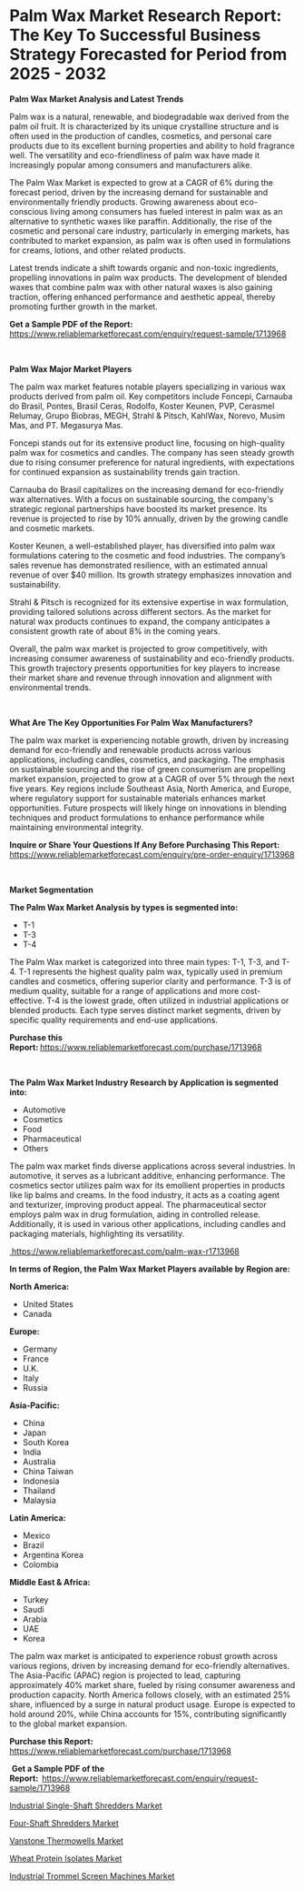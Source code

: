 <p><h1>Palm Wax Market Research Report: The Key To Successful Business Strategy Forecasted for Period from 2025 - 2032</h1></p><p><strong>Palm Wax Market Analysis and Latest Trends</strong></p>
<p><p>Palm wax is a natural, renewable, and biodegradable wax derived from the palm oil fruit. It is characterized by its unique crystalline structure and is often used in the production of candles, cosmetics, and personal care products due to its excellent burning properties and ability to hold fragrance well. The versatility and eco-friendliness of palm wax have made it increasingly popular among consumers and manufacturers alike.</p><p>The Palm Wax Market is expected to grow at a CAGR of 6% during the forecast period, driven by the increasing demand for sustainable and environmentally friendly products. Growing awareness about eco-conscious living among consumers has fueled interest in palm wax as an alternative to synthetic waxes like paraffin. Additionally, the rise of the cosmetic and personal care industry, particularly in emerging markets, has contributed to market expansion, as palm wax is often used in formulations for creams, lotions, and other related products.</p><p>Latest trends indicate a shift towards organic and non-toxic ingredients, propelling innovations in palm wax products. The development of blended waxes that combine palm wax with other natural waxes is also gaining traction, offering enhanced performance and aesthetic appeal, thereby promoting further growth in the market.</p></p>
<p><strong>Get a Sample PDF of the Report:&nbsp;</strong> <a href="https://www.reliablemarketforecast.com/enquiry/request-sample/1713968?utm_campaign=2749&utm_medium=2&utm_source=Github&utm_content=ia&utm_term=01042025&utm_id=palm-wax">https://www.reliablemarketforecast.com/enquiry/request-sample/1713968</a></p>
<p>&nbsp;</p>
<p><strong>Palm Wax Major Market Players</strong></p>
<p><p>The palm wax market features notable players specializing in various wax products derived from palm oil. Key competitors include Foncepi, Carnauba do Brasil, Pontes, Brasil Ceras, Rodolfo, Koster Keunen, PVP, Cerasmel Relumay, Grupo Biobras, MEGH, Strahl & Pitsch, KahlWax, Norevo, Musim Mas, and PT. Megasurya Mas.</p><p>Foncepi stands out for its extensive product line, focusing on high-quality palm wax for cosmetics and candles. The company has seen steady growth due to rising consumer preference for natural ingredients, with expectations for continued expansion as sustainability trends gain traction.</p><p>Carnauba do Brasil capitalizes on the increasing demand for eco-friendly wax alternatives. With a focus on sustainable sourcing, the company's strategic regional partnerships have boosted its market presence. Its revenue is projected to rise by 10% annually, driven by the growing candle and cosmetic markets.</p><p>Koster Keunen, a well-established player, has diversified into palm wax formulations catering to the cosmetic and food industries. The company’s sales revenue has demonstrated resilience, with an estimated annual revenue of over $40 million. Its growth strategy emphasizes innovation and sustainability.</p><p>Strahl & Pitsch is recognized for its extensive expertise in wax formulation, providing tailored solutions across different sectors. As the market for natural wax products continues to expand, the company anticipates a consistent growth rate of about 8% in the coming years.</p><p>Overall, the palm wax market is projected to grow competitively, with increasing consumer awareness of sustainability and eco-friendly products. This growth trajectory presents opportunities for key players to increase their market share and revenue through innovation and alignment with environmental trends.</p></p>
<p>&nbsp;</p>
<p><strong>What Are The Key Opportunities For Palm Wax Manufacturers?</strong></p>
<p><p>The palm wax market is experiencing notable growth, driven by increasing demand for eco-friendly and renewable products across various applications, including candles, cosmetics, and packaging. The emphasis on sustainable sourcing and the rise of green consumerism are propelling market expansion, projected to grow at a CAGR of over 5% through the next five years. Key regions include Southeast Asia, North America, and Europe, where regulatory support for sustainable materials enhances market opportunities. Future prospects will likely hinge on innovations in blending techniques and product formulations to enhance performance while maintaining environmental integrity.</p></p>
<p><strong>Inquire or Share Your Questions If Any Before Purchasing This Report:</strong> <a href="https://www.reliablemarketforecast.com/enquiry/pre-order-enquiry/1713968?utm_campaign=2749&utm_medium=2&utm_source=Github&utm_content=ia&utm_term=01042025&utm_id=palm-wax">https://www.reliablemarketforecast.com/enquiry/pre-order-enquiry/1713968</a></p>
<p>&nbsp;</p>
<p><strong>Market Segmentation</strong></p>
<p><strong>The Palm Wax Market Analysis by types is segmented into:</strong></p>
<p><ul><li>T-1</li><li>T-3</li><li>T-4</li></ul></p>
<p><p>The Palm Wax market is categorized into three main types: T-1, T-3, and T-4. T-1 represents the highest quality palm wax, typically used in premium candles and cosmetics, offering superior clarity and performance. T-3 is of medium quality, suitable for a range of applications and more cost-effective. T-4 is the lowest grade, often utilized in industrial applications or blended products. Each type serves distinct market segments, driven by specific quality requirements and end-use applications.</p></p>
<p><strong>Purchase this Report:&nbsp;</strong><a href="https://www.reliablemarketforecast.com/purchase/1713968?utm_campaign=2749&utm_medium=2&utm_source=Github&utm_content=ia&utm_term=01042025&utm_id=palm-wax">https://www.reliablemarketforecast.com/purchase/1713968</a></p>
<p>&nbsp;</p>
<p><strong>The Palm Wax Market Industry Research by Application is segmented into:</strong></p>
<p><ul><li>Automotive</li><li>Cosmetics</li><li>Food</li><li>Pharmaceutical</li><li>Others</li></ul></p>
<p><p>The palm wax market finds diverse applications across several industries. In automotive, it serves as a lubricant additive, enhancing performance. The cosmetics sector utilizes palm wax for its emollient properties in products like lip balms and creams. In the food industry, it acts as a coating agent and texturizer, improving product appeal. The pharmaceutical sector employs palm wax in drug formulation, aiding in controlled release. Additionally, it is used in various other applications, including candles and packaging materials, highlighting its versatility.</p></p>
<p><a href="https://www.reliablemarketforecast.com/palm-wax-r1713968?utm_campaign=2749&utm_medium=2&utm_source=Github&utm_content=ia&utm_term=01042025&utm_id=palm-wax">&nbsp;https://www.reliablemarketforecast.com/palm-wax-r1713968</a></p>
<p><strong>In terms of Region, the Palm Wax Market Players available by Region are:</strong></p>
<p>
    <p> <strong> North America: </strong>
        <ul>
            <li>United States</li>
            <li>Canada</li>
        </ul>
        </p> 
    <p> <strong> Europe: </strong>
        <ul>
            <li>Germany</li>
            <li>France</li>
            <li>U.K.</li>
            <li>Italy</li>
            <li>Russia</li>
        </ul>
        </p> 
    <p> <strong> Asia-Pacific: </strong>
        <ul>
            <li>China</li>
            <li>Japan</li>
            <li>South Korea</li>
            <li>India</li>
            <li>Australia</li>
            <li>China Taiwan</li>
            <li>Indonesia</li>
            <li>Thailand</li>
            <li>Malaysia</li>
        </ul>
        </p> 
    <p> <strong> Latin America: </strong>
        <ul>
            <li>Mexico</li>
            <li>Brazil</li>
            <li>Argentina Korea</li>
            <li>Colombia</li>
        </ul>
        </p> 
    <p> <strong> Middle East & Africa: </strong>
        <ul>
            <li>Turkey</li>
            <li>Saudi</li>
            <li>Arabia</li>
            <li>UAE</li>
            <li>Korea</li>
        </ul>
    </p>
    </p>
<p><p>The palm wax market is anticipated to experience robust growth across various regions, driven by increasing demand for eco-friendly alternatives. The Asia-Pacific (APAC) region is projected to lead, capturing approximately 40% market share, fueled by rising consumer awareness and production capacity. North America follows closely, with an estimated 25% share, influenced by a surge in natural product usage. Europe is expected to hold around 20%, while China accounts for 15%, contributing significantly to the global market expansion.</p></p>
<p><strong>Purchase this Report: </strong><a href="https://www.reliablemarketforecast.com/purchase/1713968?utm_campaign=2749&utm_medium=2&utm_source=Github&utm_content=ia&utm_term=01042025&utm_id=palm-wax">https://www.reliablemarketforecast.com/purchase/1713968</a></p>
<p>&nbsp;<strong>Get a Sample PDF of the Report:&nbsp;&nbsp;</strong><a href="https://www.reliablemarketforecast.com/enquiry/request-sample/1713968?utm_campaign=2749&utm_medium=2&utm_source=Github&utm_content=ia&utm_term=01042025&utm_id=palm-wax">https://www.reliablemarketforecast.com/enquiry/request-sample/1713968</a></p>
<p><strong></strong></p>
<p><p><a href="https://www.linkedin.com/pulse/industrial-single-shaft-shredders-market-report-anticipated-cagr-ckjhe?utm_campaign=2749&utm_medium=2&utm_source=Github&utm_content=ia&utm_term=01042025&utm_id=palm-wax">Industrial Single-Shaft Shredders Market</a></p><p><a href="https://www.linkedin.com/pulse/forecasting-growth-four-shaft-shredders-market-size-scope-cf39e?utm_campaign=2749&utm_medium=2&utm_source=Github&utm_content=ia&utm_term=01042025&utm_id=palm-wax">Four-Shaft Shredders Market</a></p><p><a href="https://www.linkedin.com/pulse/vanstone-thermowells-market-outlook-forecast-from-2025-2032-wxnie?utm_campaign=2749&utm_medium=2&utm_source=Github&utm_content=ia&utm_term=01042025&utm_id=palm-wax">Vanstone Thermowells Market</a></p><p><a href="https://github.com/rushanday/Market-Research-Report-List-1/blob/main/wheat-protein-isolates-market.md?utm_campaign=2749&utm_medium=2&utm_source=Github&utm_content=ia&utm_term=01042025&utm_id=palm-wax">Wheat Protein Isolates Market</a></p><p><a href="https://www.linkedin.com/pulse/forecasting-growth-industrial-trommel-screen-machines-tcvqe?utm_campaign=2749&utm_medium=2&utm_source=Github&utm_content=ia&utm_term=01042025&utm_id=palm-wax">Industrial Trommel Screen Machines Market</a></p></p>